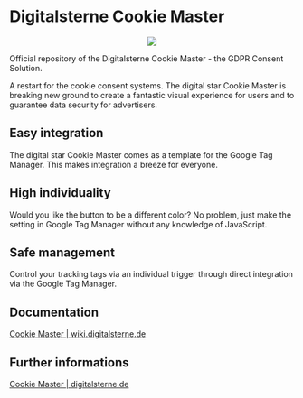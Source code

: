 # Digitalsterne Cookie Master

<p align="center">
  <img src="https://cdn.shortpixel.ai/client/to_webp,q_lossy,ret_img,w_300,h_152/https://digitalsterne.de/wp-content/uploads/2020/11/digitalsterne_cookie_master-300x152.png">
</p>

Official repository of the Digitalsterne Cookie Master - the GDPR Consent Solution.

A restart for the cookie consent systems. The digital star Cookie Master is breaking new ground to create a fantastic visual experience for users and to guarantee data security for advertisers.

## Easy integration
The digital star Cookie Master comes as a template for the Google Tag Manager. This makes integration a breeze for everyone.

## High individuality
Would you like the button to be a different color? No problem, just make the setting in Google Tag Manager without any knowledge of JavaScript.

## Safe management
Control your tracking tags via an individual trigger through direct integration via the Google Tag Manager.

## Documentation
<a href="https://wiki.digitalsterne.de/docs/cookie-master/">Cookie Master | wiki.digitalsterne.de</a>

## Further informations
<a href="https://digitalsterne.de/digitalsterne-cookie-master/">Cookie Master | digitalsterne.de</a>
